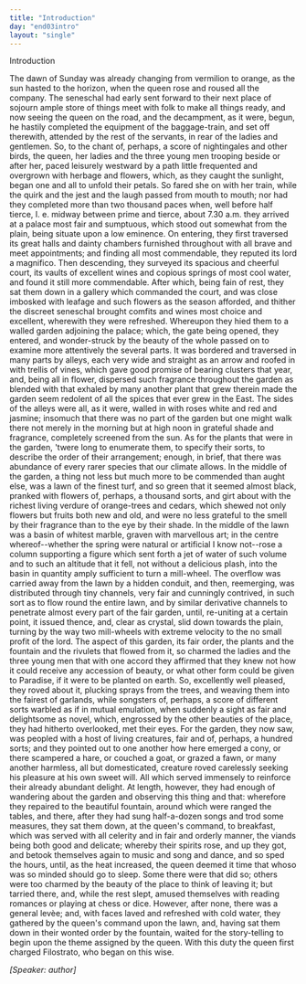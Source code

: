 ```yaml
---
title: "Introduction"
day: "end03intro"
layout: "single"
---
```

<html>
 <head>
 </head>
 <body>
  <div id="d03intro" type="introduction" who="author">
   <head>
    Introduction
   </head>
   <p>
    <milestone id="p03980002"/>
    <!--(sc)-->
    The
    <!--(/sc)-->
    dawn of Sunday was already changing from vermilion to
 orange, as the sun hasted to the horizon, when the queen rose and
 roused all the company. The seneschal had early sent forward to
 their next place of sojourn ample store of things meet with folk to
 make all things ready, and now seeing the queen on the road, and
 the decampment, as it were, begun, he hastily completed the equipment
 of the baggage-train, and set off therewith, attended by the
      rest of the servants, in rear of the ladies and gentlemen.
    <milestone id="p03980003"/>
    So, to the
 chant of, perhaps, a score of nightingales and other birds, the queen,
 her ladies and the three young men trooping beside or after her,
 paced leisurely westward by a path little frequented and overgrown
 with herbage and flowers, which, as they caught the sunlight, began
 one and all to unfold their petals. So fared she on with her train,
 while the quirk and the jest and the laugh passed from mouth to
 mouth; nor had they completed more than two thousand paces
 when, well before half tierce,
    <note>
     <!--(i)-->
     I. e.
     <!--(/i)-->
     midway between prime and
 tierce, about 7.30 a.m.
    </note>
    they arrived at a palace most fair
 and sumptuous, which stood out somewhat from the plain, being
 situate upon a low eminence.
    <milestone id="p03980004"/>
    On entering, they first traversed its
 great halls and dainty chambers furnished throughout with all brave
 and meet appointments; and finding all most commendable, they
 reputed its lord a magnifico. Then descending, they surveyed its
 spacious and cheerful court, its vaults of excellent wines and copious
 springs of most cool water, and found it still more commendable.
 After which, being fain of rest, they sat them down in a gallery
    <pb n="175"/>
    which commanded the court, and was close imbosked with leafage
 and such flowers as the season afforded, and thither the discreet
 seneschal brought comfits and wines most choice and excellent,
 wherewith they were refreshed.
    <milestone id="p03980005"/>
    Whereupon they hied them to a
 walled garden adjoining the palace; which, the gate being opened,
 they entered, and wonder-struck by the beauty of the whole passed
 on to examine more attentively the several parts.
    <milestone id="p03980006"/>
    It was bordered
 and traversed in many parts by alleys, each very wide and straight as
 an arrow and roofed in with trellis of vines, which gave good promise
 of bearing clusters that year, and, being all in flower, dispersed such
 fragrance throughout the garden as blended with that exhaled by
 many another plant that grew therein made the garden seem
 redolent of all the spices that ever grew in the East. The sides of
 the alleys were all, as it were, walled in with roses white and red
 and jasmine; insomuch that there was no part of the garden but one
 might walk there not merely in the morning but at high noon in
 grateful shade and fragrance, completely screened from the sun.
    <milestone id="p03980007"/>
    As
 for the plants that were in the garden, 'twere long to enumerate
 them, to specify their sorts, to describe the order of their arrangement;
 enough, in brief, that there was abundance of every rarer species that
 our climate allows.
    <milestone id="p03980008"/>
    In the middle of the garden, a thing not less
 but much more to be commended than aught else, was a lawn of
 the finest turf, and so green that it seemed almost black, pranked with
 flowers of, perhaps, a thousand sorts, and girt about with the richest
 living verdure of orange-trees and cedars, which shewed not only
 flowers but fruits both new and old, and were no less grateful to the
 smell by their fragrance than to the eye by their shade.
    <milestone id="p03980009"/>
    In the
 middle of the lawn was a basin of whitest marble, graven with
 marvellous art; in the centre whereof--whether the spring were
 natural or artificial I know not--rose a column supporting a figure
 which sent forth a jet of water of such volume and to such an
 altitude that it fell, not without a delicious plash, into the basin in
 quantity amply sufficient to turn a mill-wheel.
    <milestone id="p03980010"/>
    The overflow was
 carried away from the lawn by a hidden conduit, and then, reemerging,
 was distributed through tiny channels, very fair and
 cunningly contrived, in such sort as to flow round the entire lawn,
 and by similar derivative channels to penetrate almost every part of
 the fair garden, until, re-uniting at a certain point, it issued thence,
    <pb n="176"/>
    and, clear as crystal, slid down towards the plain, turning by the way
 two mill-wheels with extreme velocity to the no small profit of the
 lord.
    <milestone id="p03980011"/>
    The aspect of this garden, its fair order, the plants and the
 fountain and the rivulets that flowed from it, so charmed the ladies
 and the three young men that with one accord they affirmed that
 they knew not how it could receive any accession of beauty, or what
 other form could be given to Paradise, if it were to be planted on
 earth.
    <milestone id="p03980012"/>
    So, excellently well pleased, they roved about it, plucking
 sprays from the trees, and weaving them into the fairest of garlands,
 while songsters of, perhaps, a score of different sorts warbled as if in
 mutual emulation, when suddenly a sight as fair and delightsome as
 novel, which, engrossed by the other beauties of the place, they had
 hitherto overlooked, met their eyes.
    <milestone id="p03980013"/>
    For the garden, they now saw,
 was peopled with a host of living creatures, fair and of, perhaps, a
 hundred sorts; and they pointed out to one another how here
 emerged a cony, or there scampered a hare, or couched a goat, or
 grazed a fawn, or many another harmless, all but domesticated,
 creature roved carelessly seeking his pleasure at his own sweet will.
 All which served immensely to reinforce their already abundant
 delight.
    <milestone id="p03980014"/>
    At length, however, they had enough of wandering about
 the garden and observing this thing and that: wherefore they
 repaired to the beautiful fountain, around which were ranged the
 tables, and there, after they had sung half-a-dozen songs and trod
 some measures, they sat them down, at the queen's command, to
 breakfast, which was served with all celerity and in fair and orderly
 manner, the viands being both good and delicate; whereby their
 spirits rose, and up they got, and betook themselves again to music
 and song and dance, and so sped the hours, until, as the heat increased,
 the queen deemed it time that whoso was so minded should go to
 sleep.
    <milestone id="p03980015"/>
    Some there were that did so; others were too charmed by
 the beauty of the place to think of leaving it; but tarried there, and,
 while the rest slept, amused themselves with reading romances or
 playing at chess or dice.
    <milestone id="p03980016"/>
    However, after none, there was a general
    <!--(i)-->
    lev&egrave;e;
    <!--(/i)-->
    and, with faces laved and refreshed with cold water,
 they
 gathered by the queen's command upon the lawn, and, having sat
 them down in their wonted order by the fountain, waited for the
 story-telling to begin upon the theme assigned by the queen. With
 this duty the queen first charged Filostrato, who began on this wise.
   </p>
   <p>
    <i>
     [Speaker: author]
    </i>
   </p>
  </div>
 </body>
</html>